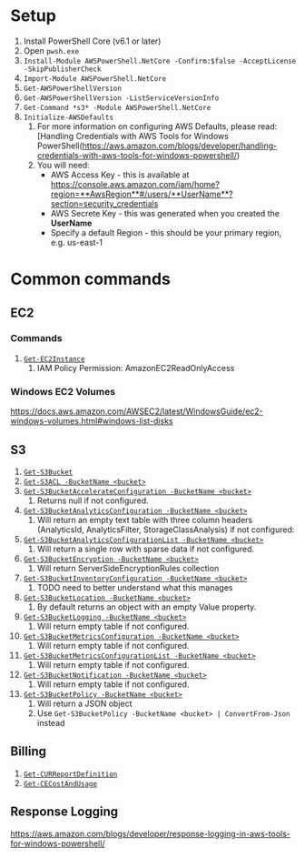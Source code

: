 # Setup

1. Install PowerShell Core (v6.1 or later)
2. Open `pwsh.exe`
3. `Install-Module AWSPowerShell.NetCore -Confirm:$false -AcceptLicense -SkipPublisherCheck`
4. `Import-Module AWSPowerShell.NetCore`
5. `Get-AWSPowerShellVersion`
6. `Get-AWSPowerShellVersion -ListServiceVersionInfo`
7. `Get-Command *s3* -Module AWSPowerShell.NetCore`
8. `Initialize-AWSDefaults`
    1. For more information on configuring AWS Defaults, please read: [Handling Credentials with AWS Tools for Windows PowerShell(https://aws.amazon.com/blogs/developer/handling-credentials-with-aws-tools-for-windows-powershell/)
    2. You will need:
        * AWS Access Key - this is available at https://console.aws.amazon.com/iam/home?region=**AwsRegion**#/users/**UserName**?section=security_credentials
        * AWS Secrete Key - this was generated when you created the **UserName**
        * Specify a default Region - this should be your primary region, e.g. us-east-1

# Common commands

## EC2

### Commands

1. [`Get-EC2Instance`](https://docs.aws.amazon.com/powershell/latest/reference/items/Get-EC2Instance.html)
    1. IAM Policy Permission: AmazonEC2ReadOnlyAccess

### Windows EC2 Volumes

https://docs.aws.amazon.com/AWSEC2/latest/WindowsGuide/ec2-windows-volumes.html#windows-list-disks

## S3

1. [`Get-S3Bucket`](https://docs.aws.amazon.com/powershell/latest/reference/items/Get-S3Bucket.html)
2. [`Get-S3ACL -BucketName <bucket>`](https://docs.aws.amazon.com/powershell/latest/reference/items/Get-S3ACL.html)
3. [`Get-S3BucketAccelerateConfiguration -BucketName <bucket>`](https://docs.aws.amazon.com/powershell/latest/reference/items/Get-S3BucketAccelerateConfiguration.html)
    1. Returns null if not configured.
4. [`Get-S3BucketAnalyticsConfiguration -BucketName <bucket>`](https://docs.aws.amazon.com/powershell/latest/reference/items/Get-S3BucketAnalyticsConfiguration.html)
    1. Will return an empty text table with three column headers (AnalyticsId, AnalyticsFilter, StorageClassAnalysis) if not configured: 
5. [`Get-S3BucketAnalyticsConfigurationList -BucketName <bucket>`](https://docs.aws.amazon.com/powershell/latest/reference/items/Get-S3BucketAnalyticsConfigurationList.html)
    1. Will return a single row with sparse data if not configured.
6. [`Get-S3BucketEncryption -BucketName <bucket>`](https://docs.aws.amazon.com/powershell/latest/reference/items/Get-S3BucketEncryption.html)
    1. Will return ServerSideEncryptionRules collection
7. [`Get-S3BucketInventoryConfiguration -BucketName <bucket>`](https://docs.aws.amazon.com/powershell/latest/reference/items/Get-S3BucketInventoryConfiguration.html)
    1. TODO need to better understand what this manages
8. [`Get-S3BucketLocation -BucketName <bucket>`](https://docs.aws.amazon.com/powershell/latest/reference/items/Get-S3BucketLocation.html)
    1. By default returns an object with an empty Value property.
9. [`Get-S3BucketLogging -BucketName <bucket>`](https://docs.aws.amazon.com/powershell/latest/reference/items/Get-S3BucketLogging.html)
    1. Will return empty table if not configured.
10. [`Get-S3BucketMetricsConfiguration -BucketName <bucket>`](https://docs.aws.amazon.com/powershell/latest/reference/items/Get-S3BucketMetricsConfiguration.html)
    1. Will return empty table if not configured.
11. [`Get-S3BucketMetricsConfigurationList -BucketName <bucket>`](https://docs.aws.amazon.com/powershell/latest/reference/items/Get-S3BucketMetricsConfigurationList.html)
    1. Will return empty table if not configured.
12. [`Get-S3BucketNotification -BucketName <bucket>`](https://docs.aws.amazon.com/powershell/latest/reference/items/Get-S3BucketNotification.html)
     1. Will return empty table if not configured.
13. [`Get-S3BucketPolicy -BucketName <bucket>`](https://docs.aws.amazon.com/powershell/latest/reference/items/Get-S3BucketPolicy.html)
     1. Will return a JSON object
     2. Use `Get-S3BucketPolicy -BucketName <bucket> | ConvertFrom-Json` instead

## Billing

1. [`Get-CURReportDefinition`](https://docs.aws.amazon.com/powershell/latest/reference/items/Get-CURReportDefinition.html)
2. [`Get-CECostAndUsage`](https://docs.aws.amazon.com/powershell/latest/reference/items/Get-CECostAndUsage.html)

## Response Logging

https://aws.amazon.com/blogs/developer/response-logging-in-aws-tools-for-windows-powershell/
